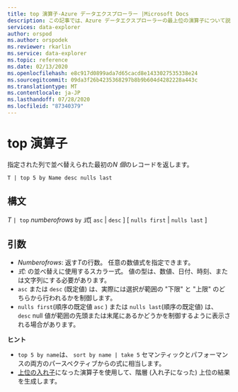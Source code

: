 ```yaml
---
title: top 演算子-Azure データエクスプローラー |Microsoft Docs
description: この記事では、Azure データエクスプローラーの最上位の演算子について説明します。
services: data-explorer
author: orspod
ms.author: orspodek
ms.reviewer: rkarlin
ms.service: data-explorer
ms.topic: reference
ms.date: 02/13/2020
ms.openlocfilehash: e8c917d0899ada7d65cacd8e1433027535338e24
ms.sourcegitcommit: 09da3f26b4235368297b8b9b604d4282228a443c
ms.translationtype: MT
ms.contentlocale: ja-JP
ms.lasthandoff: 07/28/2020
ms.locfileid: "87340379"
---
```

# <a name="top-operator"></a>top 演算子

指定された列で並べ替えられた最初の*N 個*のレコードを返します。

```kusto
T | top 5 by Name desc nulls last
```

## <a name="syntax"></a>構文

*T* `| top` *numberofrows* `by` *式*[ `asc`  |  `desc` ] [ `nulls first`  |  `nulls last` ]

## <a name="arguments"></a>引数

* *Numberofrows*: 返す*T*の行数。 任意の数値式を指定できます。
* *式*: の並べ替えに使用するスカラー式。 値の型は、数値、日付、時刻、または文字列にする必要があります。
* `asc` または `desc` (既定値) は、実際には選択が範囲の "下限" と "上限" のどちらから行われるかを制御します。
* `nulls first`(順序の既定値 `asc` ) または `nulls last`(順序の既定値) は、 `desc` null 値が範囲の先頭または末尾にあるかどうかを制御するように表示される場合があります。


**ヒント**

* `top 5 by name`は、 `sort by name | take 5` セマンティックとパフォーマンスの両方のパースペクティブからの式に相当します。
* [上位の入れ子](topnestedoperator.md)になった演算子を使用して、階層 (入れ子になった) 上位の結果を生成します。